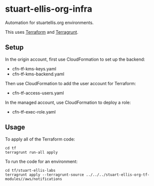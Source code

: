 # stuart-ellis-org-infra

Automation for stuartellis.org environments.

This uses [Terraform](https://www.terraform.io/) and [Terragrunt](https://terragrunt.gruntwork.io).

## Setup

In the origin account, first use CloudFormation to set up the backend:

- cfn-tf-kms-keys.yaml
- cfn-tf-kms-backend.yaml

Then use CloudFormation to add the user account for Terraform:

- cfn-tf-access-users.yaml

In the managed account, use CloudFormation to deploy a role:

- cfn-tf-exec-role.yaml

## Usage

To apply all of the Terraform code:

    cd tf
    terragrunt run-all apply

To run the code for an environment:

    cd tf/stuart-ellis-labs
    terragrunt apply --terragrunt-source ../../../stuart-ellis-org-tf-modules//aws/notifications
